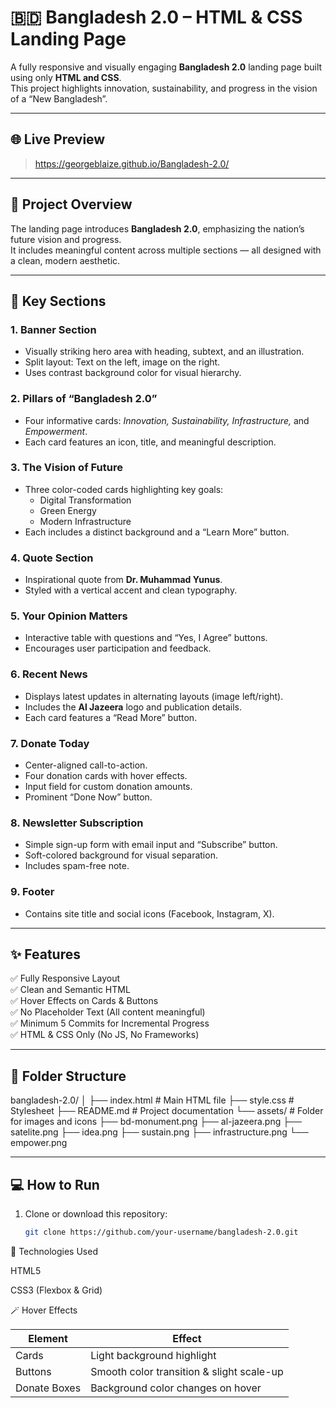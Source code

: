 # 🇧🇩 Bangladesh 2.0 – HTML & CSS Landing Page

A fully responsive and visually engaging **Bangladesh 2.0** landing page built using only **HTML and CSS**.  
This project highlights innovation, sustainability, and progress in the vision of a “New Bangladesh”.

---

## 🌐 Live Preview
> https://georgeblaize.github.io/Bangladesh-2.0/

---

## 📖 Project Overview
The landing page introduces **Bangladesh 2.0**, emphasizing the nation’s future vision and progress.  
It includes meaningful content across multiple sections — all designed with a clean, modern aesthetic.

---

## 🧩 Key Sections

### 1. **Banner Section**
- Visually striking hero area with heading, subtext, and an illustration.
- Split layout: Text on the left, image on the right.
- Uses contrast background color for visual hierarchy.

### 2. **Pillars of “Bangladesh 2.0”**
- Four informative cards: *Innovation, Sustainability, Infrastructure,* and *Empowerment*.
- Each card features an icon, title, and meaningful description.

### 3. **The Vision of Future**
- Three color-coded cards highlighting key goals:
  - Digital Transformation
  - Green Energy
  - Modern Infrastructure  
- Each includes a distinct background and a “Learn More” button.

### 4. **Quote Section**
- Inspirational quote from **Dr. Muhammad Yunus**.
- Styled with a vertical accent and clean typography.

### 5. **Your Opinion Matters**
- Interactive table with questions and “Yes, I Agree” buttons.
- Encourages user participation and feedback.

### 6. **Recent News**
- Displays latest updates in alternating layouts (image left/right).
- Includes the **Al Jazeera** logo and publication details.
- Each card features a “Read More” button.

### 7. **Donate Today**
- Center-aligned call-to-action.
- Four donation cards with hover effects.
- Input field for custom donation amounts.
- Prominent “Done Now” button.

### 8. **Newsletter Subscription**
- Simple sign-up form with email input and “Subscribe” button.
- Soft-colored background for visual separation.
- Includes spam-free note.

### 9. **Footer**
- Contains site title and social icons (Facebook, Instagram, X).

---

## ✨ Features
✅ Fully Responsive Layout  
✅ Clean and Semantic HTML  
✅ Hover Effects on Cards & Buttons  
✅ No Placeholder Text (All content meaningful)  
✅ Minimum 5 Commits for Incremental Progress  
✅ HTML & CSS Only (No JS, No Frameworks)

---

## 🧱 Folder Structure
bangladesh-2.0/
│
├── index.html # Main HTML file
├── style.css # Stylesheet
├── README.md # Project documentation
└── assets/ # Folder for images and icons
├── bd-monument.png
├── al-jazeera.png
├── satelite.png
├── idea.png
├── sustain.png
├── infrastructure.png
└── empower.png



---

## 💻 How to Run
1. Clone or download this repository:
   ```bash
   git clone https://github.com/your-username/bangladesh-2.0.git


🧠 Technologies Used

HTML5

CSS3 (Flexbox & Grid)

🪄 Hover Effects

| Element      | Effect                                    |
| ------------ | ----------------------------------------- |
| Cards        | Light background highlight                |
| Buttons      | Smooth color transition & slight scale-up |
| Donate Boxes | Background color changes on hover         |
